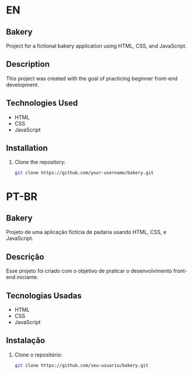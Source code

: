 # EN

## Bakery

Project for a fictional bakery application using HTML, CSS, and JavaScript.

## Description

This project was created with the goal of practicing beginner front-end development.

## Technologies Used

- HTML
- CSS
- JavaScript

## Installation

1. Clone the repository:
   ```bash
   git clone https://github.com/your-username/bakery.git


# PT-BR

## Bakery

Projeto de uma aplicação fictícia de padaria usando HTML, CSS, e JavaScript.

## Descrição

Esse projeto foi criado com o objetivo de praticar o desenvolvimento front-end iniciante.

## Tecnologias Usadas

- HTML
- CSS
- JavaScript

## Instalação

1. Clone o repositório:
   ```bash
   git clone https://github.com/seu-usuario/bakery.git
